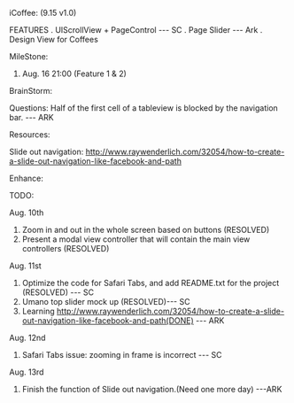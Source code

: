 iCoffee: (9.15 v1.0)

FEATURES
	. UIScrollView + PageControl --- SC 
	. Page Slider  --- Ark
	. Design View for Coffees


MileStone:

1. Aug. 16 21:00 (Feature 1 & 2)


BrainStorm:


Questions:
Half of the first cell of a tableview is blocked by the navigation bar. --- ARK


Resources:

Slide out navigation:
http://www.raywenderlich.com/32054/how-to-create-a-slide-out-navigation-like-facebook-and-path

Enhance:



TODO:

Aug. 10th

1. Zoom in and out in the whole screen based on buttons (RESOLVED)
2. Present a modal view controller that will contain the main view controllers (RESOLVED)
	
Aug. 11st

1. Optimize the code for Safari Tabs, and add README.txt for the project (RESOLVED) --- SC
2. Umano top slider mock up (RESOLVED)--- SC
3. Learning http://www.raywenderlich.com/32054/how-to-create-a-slide-out-navigation-like-facebook-and-path(DONE)	--- ARK

Aug. 12nd

1. Safari Tabs issue: zooming in frame is incorrect --- SC

Aug. 13rd
1. Finish the function of Slide out navigation.(Need one more day) ---ARK
